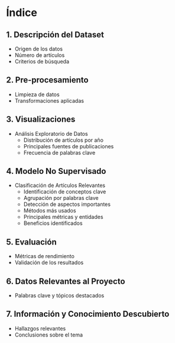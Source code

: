 # Índice

## 1. Descripción del Dataset
   - Origen de los datos
   - Número de artículos
   - Criterios de búsqueda

## 2. Pre-procesamiento
   - Limpieza de datos
   - Transformaciones aplicadas

## 3. Visualizaciones
   - Análisis Exploratorio de Datos
     - Distribución de artículos por año
     - Principales fuentes de publicaciones
     - Frecuencia de palabras clave

## 4. Modelo No Supervisado
   - Clasificación de Artículos Relevantes
     - Identificación de conceptos clave
     - Agrupación por palabras clave
     - Detección de aspectos importantes
     - Métodos más usados
     - Principales métricas y entidades
     - Beneficios identificados

## 5. Evaluación
   - Métricas de rendimiento
   - Validación de los resultados

## 6. Datos Relevantes al Proyecto
   - Palabras clave y tópicos destacados

## 7. Información y Conocimiento Descubierto
   - Hallazgos relevantes
   - Conclusiones sobre el tema
